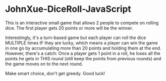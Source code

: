 # JohnXue-DiceRoll-JavaScript

This is an interactive small game that allows 2 people to compete on rolling dice.  The first player gets 20 points or more will be the winner.  

Interestingly, it's a turn-based game but each player can roll the dice MULTIPLE times IF they are lucky, which means a player can win the game in one go by accumulating more than 20 points and holding them at the end.  However, there's a catch: Once a player gets 1 point in a roll, he loses all the points he gets in THIS round (still keep the points from previous rounds) and the game moves on to the next round.  

Make smart choice, don't get greedy. Good luck!
